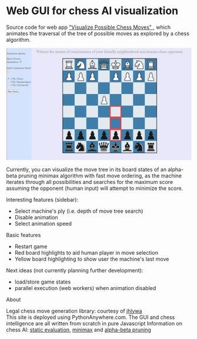 # Web GUI for chess AI visualization

Source code for web app <a href="http://visualchess.pythonanywhere.com/"> "Visualize Possible Chess Moves" </a>, which animates the traversal of the tree of possible moves as explored by a chess algorithm.


![demo](static/demo.png)


Currently, you can visualize the move tree in its board states of an alpha-beta pruning minimax algorithm with fast move ordering, as the machine iterates through all possibilities and searches for the maximum score assuming the opponent (human input) will attempt to minimize the score. 

Interesting features (sidebar):
- Select machine's ply (i.e. depth of move tree search)
- Disable animation
- Select animation speed

Basic features
- Restart game
- Red board highlights to aid human player in move selection
- Yellow board highlighting to show user the machine's last move




Next ideas (not currently planning further development):
- load/store game states
- parallel execution (web workers) when animation disabled
              

About
  <p>
                Legal chess move generation library: courtesy of
                <a href="https://github.com/jhlywa/chess.js/"> jhlywa </a>
                <br> 
                This site is deployed using PythonAnywhere.com.
                The GUI and chess intelligence are all written from scratch in pure Javascript
                Information on chess AI:
                <a href="https://en.wikipedia.org/wiki/Evaluation_function#In_chess">
                static evaluation</a>,
                <a href="https://en.wikipedia.org/wiki/Minimax">minimax</a> and
                <a href="https://en.wikipedia.org/wiki/Alpha%E2%80%93beta_pruning">
                     alpha-beta pruning
                </a>

